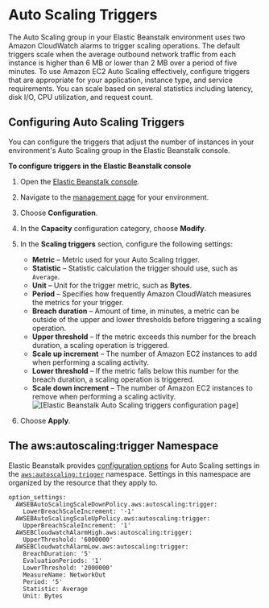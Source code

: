 # Auto Scaling Triggers<a name="environments-cfg-autoscaling-triggers"></a>

The Auto Scaling group in your Elastic Beanstalk environment uses two Amazon CloudWatch alarms to trigger scaling operations\. The default triggers scale when the average outbound network traffic from each instance is higher than 6 MB or lower than 2 MB over a period of five minutes\. To use Amazon EC2 Auto Scaling effectively, configure triggers that are appropriate for your application, instance type, and service requirements\. You can scale based on several statistics including latency, disk I/O, CPU utilization, and request count\.

## Configuring Auto Scaling Triggers<a name="environments-cfg-autoscaling-triggers-console"></a>

You can configure the triggers that adjust the number of instances in your environment's Auto Scaling group in the Elastic Beanstalk console\.

**To configure triggers in the Elastic Beanstalk console**

1. Open the [Elastic Beanstalk console](https://console.aws.amazon.com/elasticbeanstalk)\.

1. Navigate to the [management page](environments-console.md) for your environment\.

1. Choose **Configuration**\.

1. In the **Capacity** configuration category, choose **Modify**\.

1. In the **Scaling triggers** section, configure the following settings:
   + **Metric** – Metric used for your Auto Scaling trigger\.
   + **Statistic** – Statistic calculation the trigger should use, such as `Average`\.
   + **Unit** – Unit for the trigger metric, such as **Bytes**\.
   + **Period** – Specifies how frequently Amazon CloudWatch measures the metrics for your trigger\.
   + **Breach duration** – Amount of time, in minutes, a metric can be outside of the upper and lower thresholds before triggering a scaling operation\.
   + **Upper threshold** – If the metric exceeds this number for the breach duration, a scaling operation is triggered\. 
   + **Scale up increment** – The number of Amazon EC2 instances to add when performing a scaling activity\.
   + **Lower threshold** – If the metric falls below this number for the breach duration, a scaling operation is triggered\. 
   + **Scale down increment** – The number of Amazon EC2 instances to remove when performing a scaling activity\.  
![\[Elastic Beanstalk Auto Scaling triggers configuration page\]](http://docs.aws.amazon.com/elasticbeanstalk/latest/dg/images/environment-cfg-autoscaling-triggers.png)

1. Choose **Apply**\.

## The aws:autoscaling:trigger Namespace<a name="environments-cfg-autoscaling-triggers-namespace"></a>

Elastic Beanstalk provides [configuration options](command-options.md) for Auto Scaling settings in the [`aws:autoscaling:trigger`](command-options-general.md#command-options-general-autoscalingtrigger) namespace\. Settings in this namespace are organized by the resource that they apply to\.

```
option_settings:
  AWSEBAutoScalingScaleDownPolicy.aws:autoscaling:trigger:
    LowerBreachScaleIncrement: '-1'
  AWSEBAutoScalingScaleUpPolicy.aws:autoscaling:trigger:
    UpperBreachScaleIncrement: '1'
  AWSEBCloudwatchAlarmHigh.aws:autoscaling:trigger:
    UpperThreshold: '6000000'
  AWSEBCloudwatchAlarmLow.aws:autoscaling:trigger:
    BreachDuration: '5'
    EvaluationPeriods: '1'
    LowerThreshold: '2000000'
    MeasureName: NetworkOut
    Period: '5'
    Statistic: Average
    Unit: Bytes
```